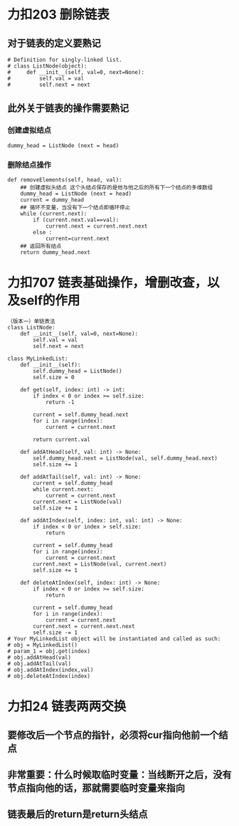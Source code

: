 # 力扣203 删除链表
## 对于链表的定义要熟记
    # Definition for singly-linked list.
    # class ListNode(object):
    #     def __init__(self, val=0, next=None):
    #         self.val = val
    #         self.next = next
## 此外关于链表的操作需要熟记
### 创建虚拟结点
    dummy_head = ListNode (next = head)
### 删除结点操作
    def removeElements(self, head, val):
        ## 创建虚拟头结点 这个头结点保存的是他与他之后的所有下一个结点的多维数组
        dummy_head = ListNode (next = head)
        current = dummy_head
        ## 循环不变量，当没有下一个结点即循环停止
        while (current.next):
            if (current.next.val==val):
                current.next = current.next.next
            else :
                current=current.next
        ## 返回所有结点
        return dummy_head.next

# 力扣707 链表基础操作，增删改查，以及self的作用
    （版本一）单链表法
    class ListNode:
        def __init__(self, val=0, next=None):
            self.val = val
            self.next = next
            
    class MyLinkedList:
        def __init__(self):
            self.dummy_head = ListNode()
            self.size = 0
    
        def get(self, index: int) -> int:
            if index < 0 or index >= self.size:
                return -1
            
            current = self.dummy_head.next
            for i in range(index):
                current = current.next
                
            return current.val
    
        def addAtHead(self, val: int) -> None:
            self.dummy_head.next = ListNode(val, self.dummy_head.next)
            self.size += 1
    
        def addAtTail(self, val: int) -> None:
            current = self.dummy_head
            while current.next:
                current = current.next
            current.next = ListNode(val)
            self.size += 1
    
        def addAtIndex(self, index: int, val: int) -> None:
            if index < 0 or index > self.size:
                return
            
            current = self.dummy_head
            for i in range(index):
                current = current.next
            current.next = ListNode(val, current.next)
            self.size += 1
    
        def deleteAtIndex(self, index: int) -> None:
            if index < 0 or index >= self.size:
                return
            
            current = self.dummy_head
            for i in range(index):
                current = current.next
            current.next = current.next.next
            self.size -= 1
    # Your MyLinkedList object will be instantiated and called as such:
    # obj = MyLinkedList()
    # param_1 = obj.get(index)
    # obj.addAtHead(val)
    # obj.addAtTail(val)
    # obj.addAtIndex(index,val)
    # obj.deleteAtIndex(index)
# 力扣24 链表两两交换
## 要修改后一个节点的指针，必须将cur指向他前一个结点
## 非常重要：什么时候取临时变量：当线断开之后，没有节点指向他的话，那就需要临时变量来指向
## 链表最后的return是return头结点
